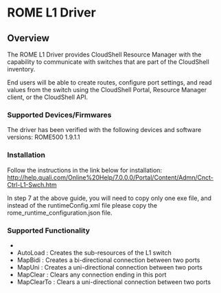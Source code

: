 # ROME L1 Driver

## Overview
The ROME L1 Driver provides CloudShell Resource Manager with the capability to communicate with switches that are part of the CloudShell inventory.

End users will be able to create routes, configure port settings, and read values from the switch using the CloudShell Portal, Resource Manager client, or the CloudShell API.


### Supported Devices/Firmwares
The driver has been verified with the following devices and software versions:
ROME500 1.9.1.1

### Installation

Follow the instructions in the link below for installation:
http://help.quali.com/Online%20Help/7.0.0.0/Portal/Content/Admn/Cnct-Ctrl-L1-Swch.htm

In step 7 at the above guide, you will need to copy only one exe file, and instead of the runtimeConfig.xml file please copy the rome_runtime_configuration.json file.

### Supported Functionality
*
* AutoLoad : Creates the sub-resources of the L1 switch
* MapBidi : Creates a bi-directional connection between two ports
* MapUni : Creates a uni-directional connection between two ports
* MapClear : Clears any connection ending in this port
* MapClearTo : Clears a uni-directional connection between two ports

